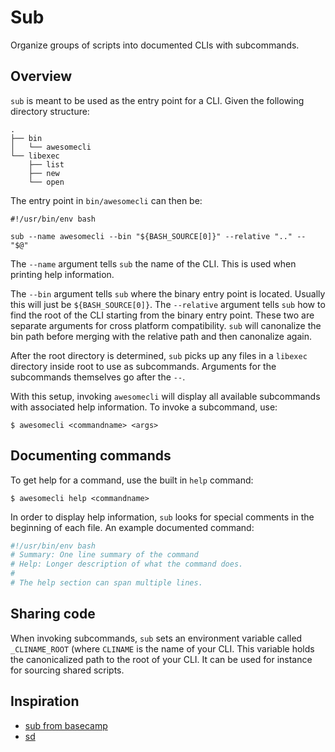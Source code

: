 # Sub

Organize groups of scripts into documented CLIs with subcommands.

## Overview

`sub` is meant to be used as the entry point for a CLI. Given the following
directory structure:

```
.
├── bin
│   └── awesomecli
└── libexec
    ├── list
    ├── new
    └── open
```

The entry point in `bin/awesomecli` can then be:

```
#!/usr/bin/env bash

sub --name awesomecli --bin "${BASH_SOURCE[0]}" --relative ".." -- "$@"
```

The `--name` argument tells `sub` the name of the CLI. This is used when
printing help information.

The `--bin` argument tells `sub` where the binary entry point is located.
Usually this will just be `${BASH_SOURCE[0]}`. The `--relative` argument tells
`sub` how to find the root of the CLI starting from the binary entry point.
These two are separate arguments for cross platform compatibility. `sub` will
canonalize the bin path before merging with the relative path and then canonalize
again.

After the root directory is determined, `sub` picks up any files in a `libexec`
directory inside root to use as subcommands. Arguments for the subcommands
themselves go after the `--`.

With this setup, invoking `awesomecli` will display all available subcommands
with associated help information. To invoke a subcommand, use:

```
$ awesomecli <commandname> <args>
```

## Documenting commands

To get help for a command, use the built in `help` command:

```
$ awesomecli help <commandname>
```

In order to display help information, `sub` looks for special comments in the
beginning of each file. An example documented command:

```sh
#!/usr/bin/env bash
# Summary: One line summary of the command
# Help: Longer description of what the command does.
#
# The help section can span multiple lines.
```

## Sharing code

When invoking subcommands, `sub` sets an environment variable called
`_CLINAME_ROOT` (where `CLINAME` is the name of your CLI. This variable holds
the canonicalized path to the root of your CLI. It can be used for instance for
sourcing shared scripts.

## Inspiration

- [sub from basecamp](https://github.com/basecamp/sub)
- [sd](https://github.com/cv/sd)
